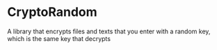 # CryptoRandom
A library that encrypts files and texts that you enter with a random key, which is the same key that decrypts
